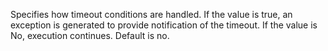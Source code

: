 Specifies how timeout conditions are handled. If the value is true, an exception is generated to provide notification of the timeout. If the value is No, execution continues. Default is no.

